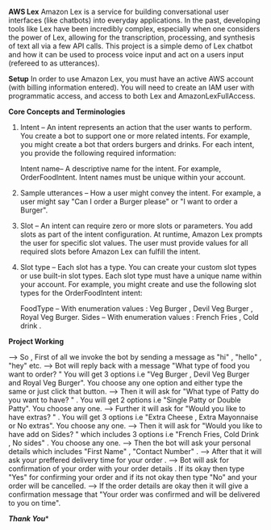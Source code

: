 **********AWS Lex**********
Amazon Lex is a service for building conversational user interfaces (like chatbots) into everyday applications. In the past, developing tools like Lex have been incredibly complex, especially when one considers the power of Lex, allowing for the transcription, processing, and synthesis of text all via a few API calls. This project is a simple demo of Lex chatbot and how it can be used to process voice input and act on a users input (refereed to as utterances).


**********Setup**********
In order to use Amazon Lex, you must have an active AWS account (with billing information entered). You will need to create an IAM user with programmatic access, and access to both Lex  and AmazonLexFullAccess.


**********Core Concepts and Terminologies**********

1) Intent – An intent represents an action that the user wants to perform. You create a bot to support one or more related intents. For example, you might create a bot that orders burgers and drinks. For each intent, you provide the following required information:

   Intent name– A descriptive name for the intent. For example, OrderFoodIntent. Intent names must be unique within your account.

2) Sample utterances – How a user might convey the intent. For example, a user might say "Can I order a Burger please" or "I want to order a Burger".

3) Slot – An intent can require zero or more slots or parameters. You add slots as part of the intent configuration. At runtime, Amazon Lex prompts the user for specific slot values. The user must provide values for all required slots before Amazon Lex can fulfill the intent.

4) Slot type – Each slot has a type. You can create your custom slot types or use built-in slot types. Each slot type must have a unique name within your account. For example, you might create and use the following slot types for the OrderFoodIntent intent:
 
    FoodType – With enumeration values : Veg Burger , Devil Veg Burger , Royal Veg Burger.
    Sides – With enumeration values : French Fries , Cold drink .


**********Project Working**********
  
-->  So , First of all we invoke the bot  by sending a message as "hi" , "hello" , "hey" etc. 
-->  Bot will reply back with a message "What type of food you want to order? " You will get 3 options i.e "Veg Burger , Devil Veg Burger and Royal Veg Burger". You choose any one option and either type the same or just click that button.
-->  Then it will ask for "What type of Patty do you want to have? " . You will get  2 options i.e  "Single Patty or Double Patty". You choose any one.
-->  Further it will ask for "Would you like to have extras? " . You will get 3 options i.e "Extra Cheese , Extra Mayonnaise or No extras". You choose any one.
-->  Then it will ask for "Would you like to have add on Sides? " which includes 3 options i.e "French Fries, Cold Drink , No sides" . You choose any one.
-->  Then the bot will ask your personal details which includes "First Name" ,  "Contact Number" .
-->  After that it will ask your preffered delivery time for your order .
-->  Bot will ask for confirmation of your order with your order details . If its okay then type "Yes" for confirming your order and if its not okay then type "No" and your order will be cancelled.
-->  If the order details are okay then it will give a confirmation message that "Your order was confirmed and will be delivered to you on time".



*************************************************************************Thank You**************************************************************************



 
